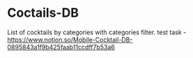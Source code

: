 # Coctails-DB
List of cocktails by categories with categories filter.
test task - https://www.notion.so/Mobile-Cocktail-DB-0895843a1f9b425faab11ccdff7b53a6

